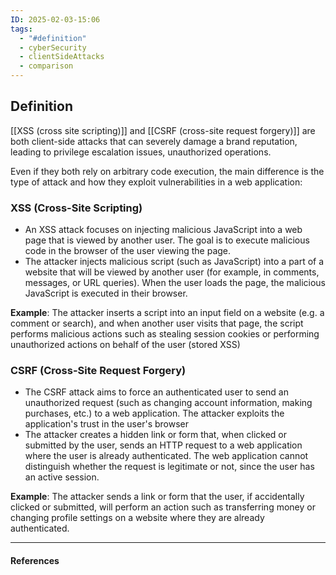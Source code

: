 ```yaml
---
ID: 2025-02-03-15:06
tags:
  - "#definition"
  - cyberSecurity
  - clientSideAttacks
  - comparison
---
```

## Definition

[[XSS (cross site scripting)]] and [[CSRF (cross-site request forgery)]] are both client-side attacks that can severely damage a brand reputation, leading to privilege escalation issues, unauthorized operations.

Even if they both rely on arbitrary code execution, the main difference is the type of attack and how they exploit vulnerabilities in a web application:

### XSS (Cross-Site Scripting)

- An XSS attack focuses on injecting malicious JavaScript into a web page that is viewed by another user. The goal is to execute malicious code in the browser of the user viewing the page.
- The attacker injects malicious script (such as JavaScript) into a part of a website that will be viewed by another user (for example, in comments, messages, or URL queries). When the user loads the page, the malicious JavaScript is executed in their browser.

**Example**: The attacker inserts a script into an input field on a website (e.g. a comment or search), and when another user visits that page, the script performs malicious actions such as stealing session cookies or performing unauthorized actions on behalf of the user (stored XSS)

### CSRF (Cross-Site Request Forgery)

- The CSRF attack aims to force an authenticated user to send an unauthorized request (such as changing account information, making purchases, etc.) to a web application. The attacker exploits the application's trust in the user's browser
-  The attacker creates a hidden link or form that, when clicked or submitted by the user, sends an HTTP request to a web application where the user is already authenticated. The web application cannot distinguish whether the request is legitimate or not, since the user has an active session.

**Example**: The attacker sends a link or form that the user, if accidentally clicked or submitted, will perform an action such as transferring money or changing profile settings on a website where they are already authenticated.

---

#### References


